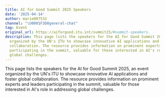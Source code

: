 ```yaml
---
title: AI for Good Summit 2025 Speakers
date: '2025-04-14'
author: marie007532
channel: "\U0001F3D8general-chat"
tag: Event
original_url: https://aiforgood.itu.int/summit25/#summit-speakers.
description: This page lists the speakers for the AI for Good Summit 2025, an event
  organized by the UN's ITU to showcase innovative AI applications and foster global
  collaboration. The resource provides information on prominent experts and leaders
  participating in the summit, valuable for those interested in AI's role in addressing
  global challenges.
---
```


This page lists the speakers for the AI for Good Summit 2025, an event organized by the UN's ITU to showcase innovative AI applications and foster global collaboration. The resource provides information on prominent experts and leaders participating in the summit, valuable for those interested in AI's role in addressing global challenges.